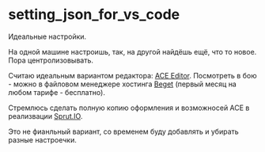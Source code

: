# setting_json_for_vs_code
Идеальные настройки.

На одной машине настроишь, так, на другой найдёшь ещё, что то новое. Пора центролизовывать. 

Считаю идеальным вариантом редактора: [ACE Editor](https://ace.c9.io/). Посмотреть в бою - можно в файловом менеджере хостинга [Beget](https://beget.com/p1718710) (первый месяц на любом тарифе - бесплатно).

Стремлюсь сделать полную копию оформления и возможносей ACE в реализвации [Sprut.IO](https://sprut.io/ru/).

Это не фианльный вариант, со временем буду добавлять и убирать разные настроечки.
